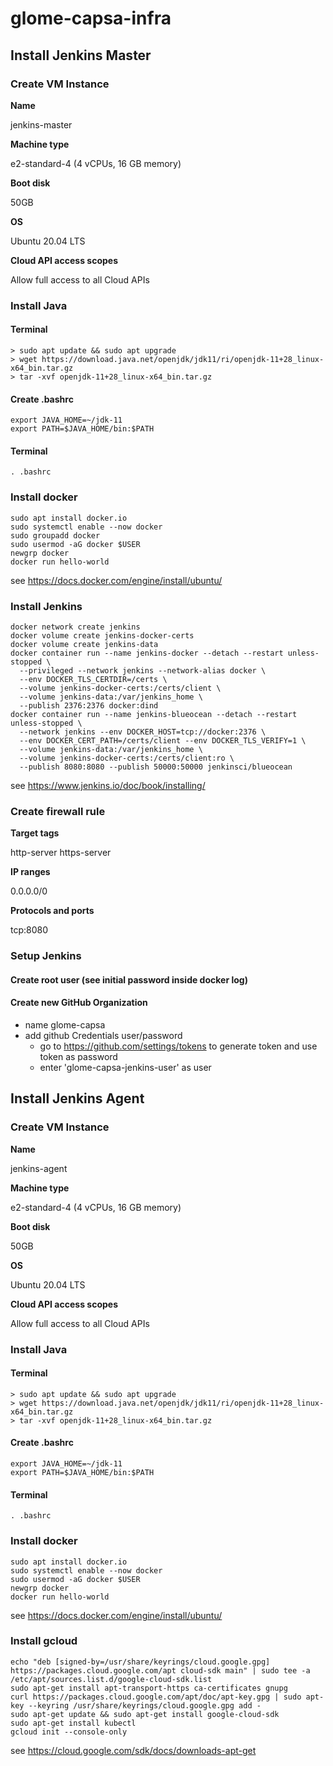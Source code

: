 # glome-capsa-infra

## Install Jenkins Master

### Create VM Instance

**Name**

jenkins-master

**Machine type**

e2-standard-4 (4 vCPUs, 16 GB memory)

**Boot disk**

50GB

**OS**

Ubuntu 20.04 LTS

**Cloud API access scopes**

Allow full access to all Cloud APIs

### Install Java
#### Terminal
```
> sudo apt update && sudo apt upgrade
> wget https://download.java.net/openjdk/jdk11/ri/openjdk-11+28_linux-x64_bin.tar.gz
> tar -xvf openjdk-11+28_linux-x64_bin.tar.gz
```

#### Create .bashrc
```
export JAVA_HOME=~/jdk-11
export PATH=$JAVA_HOME/bin:$PATH
```

#### Terminal
```
. .bashrc
```

### Install docker
```
sudo apt install docker.io
sudo systemctl enable --now docker
sudo groupadd docker
sudo usermod -aG docker $USER
newgrp docker
docker run hello-world
```
see https://docs.docker.com/engine/install/ubuntu/

### Install Jenkins
```
docker network create jenkins
docker volume create jenkins-docker-certs
docker volume create jenkins-data
docker container run --name jenkins-docker --detach --restart unless-stopped \
  --privileged --network jenkins --network-alias docker \
  --env DOCKER_TLS_CERTDIR=/certs \
  --volume jenkins-docker-certs:/certs/client \
  --volume jenkins-data:/var/jenkins_home \
  --publish 2376:2376 docker:dind 
docker container run --name jenkins-blueocean --detach --restart unless-stopped \
  --network jenkins --env DOCKER_HOST=tcp://docker:2376 \
  --env DOCKER_CERT_PATH=/certs/client --env DOCKER_TLS_VERIFY=1 \
  --volume jenkins-data:/var/jenkins_home \
  --volume jenkins-docker-certs:/certs/client:ro \
  --publish 8080:8080 --publish 50000:50000 jenkinsci/blueocean
```
see https://www.jenkins.io/doc/book/installing/

###  Create firewall rule 

**Target tags**

http-server https-server

**IP ranges**

0.0.0.0/0

**Protocols and ports**

tcp:8080 

### Setup Jenkins

#### Create root user (see initial password inside docker log)

#### Create new GitHub Organization

- name glome-capsa
- add github Credentials user/password 
    - go to https://github.com/settings/tokens to generate token and use token as password
    - enter 'glome-capsa-jenkins-user' as user

## Install Jenkins Agent

### Create VM Instance

**Name**

jenkins-agent

**Machine type**

e2-standard-4 (4 vCPUs, 16 GB memory)

**Boot disk**

50GB

**OS**

Ubuntu 20.04 LTS

**Cloud API access scopes**

Allow full access to all Cloud APIs

### Install Java

#### Terminal
```
> sudo apt update && sudo apt upgrade
> wget https://download.java.net/openjdk/jdk11/ri/openjdk-11+28_linux-x64_bin.tar.gz
> tar -xvf openjdk-11+28_linux-x64_bin.tar.gz
```

#### Create .bashrc
```
export JAVA_HOME=~/jdk-11
export PATH=$JAVA_HOME/bin:$PATH
```

#### Terminal
```
. .bashrc
```

### Install docker
```
sudo apt install docker.io
sudo systemctl enable --now docker
sudo usermod -aG docker $USER
newgrp docker
docker run hello-world
```
see https://docs.docker.com/engine/install/ubuntu/

### Install gcloud

```
echo "deb [signed-by=/usr/share/keyrings/cloud.google.gpg] https://packages.cloud.google.com/apt cloud-sdk main" | sudo tee -a /etc/apt/sources.list.d/google-cloud-sdk.list
sudo apt-get install apt-transport-https ca-certificates gnupg
curl https://packages.cloud.google.com/apt/doc/apt-key.gpg | sudo apt-key --keyring /usr/share/keyrings/cloud.google.gpg add -
sudo apt-get update && sudo apt-get install google-cloud-sdk
sudo apt-get install kubectl
gcloud init --console-only
```
see https://cloud.google.com/sdk/docs/downloads-apt-get